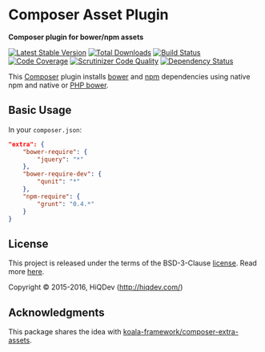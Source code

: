 Composer Asset Plugin
=====================

**Composer plugin for bower/npm assets**

[![Latest Stable Version](https://poser.pugx.org/hiqdev/composer-asset-plugin/v/stable)](https://packagist.org/packages/hiqdev/composer-asset-plugin)
[![Total Downloads](https://poser.pugx.org/hiqdev/composer-asset-plugin/downloads)](https://packagist.org/packages/hiqdev/composer-asset-plugin)
[![Build Status](https://img.shields.io/travis/hiqdev/composer-asset-plugin.svg)](https://travis-ci.org/hiqdev/composer-asset-plugin)
[![Code Coverage](https://scrutinizer-ci.com/g/hiqdev/composer-asset-plugin/badges/coverage.png?b=master)](https://scrutinizer-ci.com/g/hiqdev/composer-asset-plugin/?branch=master)
[![Scrutinizer Code Quality](https://scrutinizer-ci.com/g/hiqdev/composer-asset-plugin/badges/quality-score.png?b=master)](https://scrutinizer-ci.com/g/hiqdev/composer-asset-plugin/?branch=master)
[![Dependency Status](https://www.versioneye.com/php/hiqdev:composer-asset-plugin/dev-master/badge.svg)](https://www.versioneye.com/php/hiqdev:composer-asset-plugin/dev-master)

This [Composer](https://getcomposer.org/) plugin installs [bower](http://bower.io/)
and [npm](https://npmjs.com/) dependencies using native npm and native or
[PHP bower](http://bowerphp.org/).

## Basic Usage

In your `composer.json`:

```json
"extra": {
    "bower-require": {
        "jquery": "*"
    },
    "bower-require-dev": {
        "qunit": "*"
    },
    "npm-require": {
        "grunt": "0.4.*"
    }
}
```

## License

This project is released under the terms of the BSD-3-Clause [license](LICENSE).
Read more [here](http://choosealicense.com/licenses/bsd-3-clause).

Copyright © 2015-2016, HiQDev (http://hiqdev.com/)

## Acknowledgments

This package shares the idea with [koala-framework/composer-extra-assets](https://github.com/koala-framework/composer-extra-assets).

